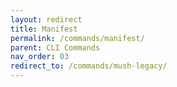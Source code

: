 ```yaml
---
layout: redirect
title: Manifest
permalink: /commands/manifest/
parent: CLI Commands
nav_order: 03
redirect_to: /commands/mush-legacy/
---
```


